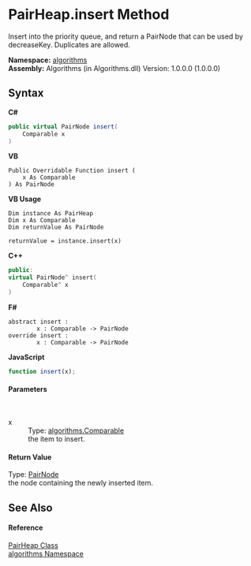 # PairHeap.insert Method 
 

Insert into the priority queue, and return a PairNode that can be used by decreaseKey. Duplicates are allowed.

**Namespace:**&nbsp;<a href="82f88b43-fdc9-bc99-9558-75fce96d448f">algorithms</a><br />**Assembly:**&nbsp;Algorithms (in Algorithms.dll) Version: 1.0.0.0 (1.0.0.0)

## Syntax

**C#**<br />
``` C#
public virtual PairNode insert(
	Comparable x
)
```

**VB**<br />
``` VB
Public Overridable Function insert ( 
	x As Comparable
) As PairNode
```

**VB Usage**<br />
``` VB Usage
Dim instance As PairHeap
Dim x As Comparable
Dim returnValue As PairNode

returnValue = instance.insert(x)
```

**C++**<br />
``` C++
public:
virtual PairNode^ insert(
	Comparable^ x
)
```

**F#**<br />
``` F#
abstract insert : 
        x : Comparable -> PairNode 
override insert : 
        x : Comparable -> PairNode 
```

**JavaScript**<br />
``` JavaScript
function insert(x);
```


#### Parameters
&nbsp;<dl><dt>x</dt><dd>Type: <a href="6dcffa06-805a-b637-3ea2-da53324cd88f">algorithms.Comparable</a><br />the item to insert.</dd></dl>

#### Return Value
Type: <a href="eed90d7e-b742-f0f2-b65a-8f4a4efdec0c">PairNode</a><br />the node containing the newly inserted item.

## See Also


#### Reference
<a href="3d1ac483-a78f-3e02-02ce-20f94c17ccd5">PairHeap Class</a><br /><a href="82f88b43-fdc9-bc99-9558-75fce96d448f">algorithms Namespace</a><br />